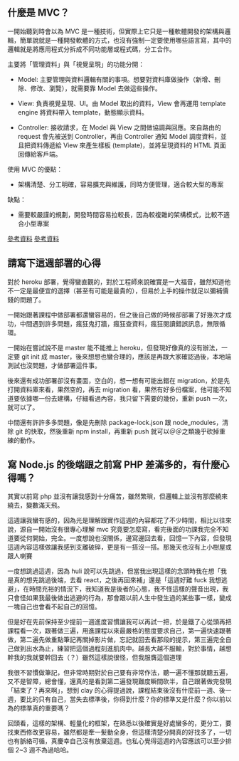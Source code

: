 ## 什麼是 MVC？

一開始聽到時會以為 MVC 是一種技術，但實際上它只是一種軟體開發的架構與邏輯，簡單說就是一種開發軟體的方式，也沒有強制一定要使用哪些語言寫，其中的邏輯就是將應用程式分拆成不同功能層或程式碼，分工合作。

主要將「管理資料」與「視覺呈現」的功能分開：

- Model: 主要管理與資料邏輯有關的事項。想要對資料庫做操作（新增、刪除、修改、瀏覽），就需要靠 Model 去做這些操作。

- View: 負責視覺呈現、UI。由 Model 取出的資料，View 會再運用 template engine 將資料帶入 template，動態顯示資料。

- Controller: 接收請求，在 Model 與 View 之間做協調與回應。來自路由的 request 會先被送到 Controller，再由 Controller 通知 Model 調度資料，並且把資料傳遞給 View 來產生樣板 (template)，並將呈現資料的 HTML 頁面回傳給客戶端。

使用 MVC 的優點：

- 架構清楚、分工明確，容易擴充與維護，同時方便管理，適合較大型的專案

缺點：

- 需要較嚴謹的規劃，開發時間容易拉較長，因為較複雜的架構模式，比較不適合小型專案

[參考資料](https://tw.alphacamp.co/blog/mvc-model-view-controller)
[參考資料](https://medium.com/being-w/%E4%BB%80%E9%BA%BC%E6%98%AFmvc-33e21e64cb95)

## 請寫下這週部署的心得

對於 heroku 部署，覺得蠻直觀的，對於工程師來說確實是一大福音，雖然知道他不一定是最便宜的選擇（甚至有可能是最貴的），但易於上手的操作就足以彌補價錢的問題了。

一開始跟著課程中做部署都還蠻容易的，但之後自己做的時候卻部署了好幾次才成功，中間遇到許多問題，瘋狂鬼打牆，瘋狂查資料，瘋狂閱讀錯誤訊息，無限循環。

一開始在嘗試說不是 master 能不能推上 heroku，但發現好像真的沒有辦法，一定要 git init 成 master，後來想想也蠻合理的，應該是再跟大家確認過後，本地端測試也沒問題，才做部署這件事。

後來還有成功部署卻沒有畫面，空白的，想一想有可能出錯在 migration，於是先打開資料庫來看，果然空的，再去 migration 看，果然有好多份檔案，他可能不知道要依據哪一份去建構，仔細看過內容，我只留下需要的幾份，重新 push 一次，就可以了。

中間還有許許多多問題，像是先刪除 package-lock.json 跟 node_modules，清除 git 的快取，然後重新 npm install，再重新 push 就可以＠＠之類幾乎砍掉重練的動作。

## 寫 Node.js 的後端跟之前寫 PHP 差滿多的，有什麼心得嗎？

其實以前寫 php 並沒有讓我感到十分痛苦，雖然繁瑣，但邏輯上並沒有那麼繞來繞去，變數滿天飛。

這週讓我蠻有感的，因為光是理解跟實作這週的內容都花了不少時間，相比以往來說，源自一開始沒有很專心理解 mvc 究竟要怎麼寫，看完後面的功課我完全不知道要從何開始，完全。一度想說也沒關係，邊寫邊回去看，回憶一下內容，但發現這週內容這樣做讓我感到支離破碎，更是有一搭沒一搭。那幾天也沒有上小樹屋或跟人喇賽

一度想跳過這週，因為 huli 說可以先跳過，但當我出現這樣的念頭時我在想「我是真的想先跳過後端，去看 react，之後再回來補」還是「這週好難 fuck 我想逃避」，在時間充裕的情況下，我知道我是後者的心態，我不怪這樣的聲音出現，我只會怪如果我最後做出逃避的行為，那會跟以前人生中發生過的某些事一樣，變成一塊自己也會看不起自己的回憶。

但是好在先前保持至少提前一週進度習慣讓我可以再試一把，於是鐵了心從頭再把課程看一次，跟著做三遍，用進課程以來最嚴格的態度要求自己，第一遍快速跟著做，第二遍先做重點筆記再關掉影片做，忘記就回去看那段的提示，第三遍完全自己做到出水為止，練習把這個過程刻進肌肉中。越長大越不服輸，對於事情，越想幹我的我就要幹回去（？）雖然這樣說很怪，但我服膺這個道理

我很不習慣做筆記，但非常時期對於自己要有非常作法，聽一遍不懂那就聽五遍，又不是智障，總會懂，還真的是看到第二遍發現難度瞬間砍半，自己跟著做完發現「結束了？再來啊」，想到 clay 的心得提過說，課程結束後沒有什麼前一週、後一週，要比的只有自己，當失去標準後，你得到什麼？你的標準又是什麼？你以前以為的標準真的重要嗎？

回頭看，這樣的架構、輕量化的框架，在熟悉以後確實是好處蠻多的，更分工，要找東西修改更容易，雖然都是牽一髮動全身，但這樣清楚分開真的好找多了，一切也有脈絡可循，真慶幸自己沒有放棄這週。也私心覺得這週的內容應該可以至少排個 2~3 週不為過哈哈。
